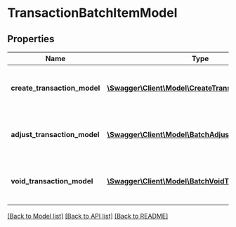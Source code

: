 # TransactionBatchItemModel

## Properties
Name | Type | Description | Notes
------------ | ------------- | ------------- | -------------
**create_transaction_model** | [**\Swagger\Client\Model\CreateTransactionModel**](CreateTransactionModel.md) | Represents a transaction to be created. | [optional] 
**adjust_transaction_model** | [**\Swagger\Client\Model\BatchAdjustTransactionModel**](BatchAdjustTransactionModel.md) | Represents an existing transaction to be adjusted. | [optional] 
**void_transaction_model** | [**\Swagger\Client\Model\BatchVoidTransactionModel**](BatchVoidTransactionModel.md) | Represents an existing transaction to be voided. | [optional] 

[[Back to Model list]](../README.md#documentation-for-models) [[Back to API list]](../README.md#documentation-for-api-endpoints) [[Back to README]](../README.md)


